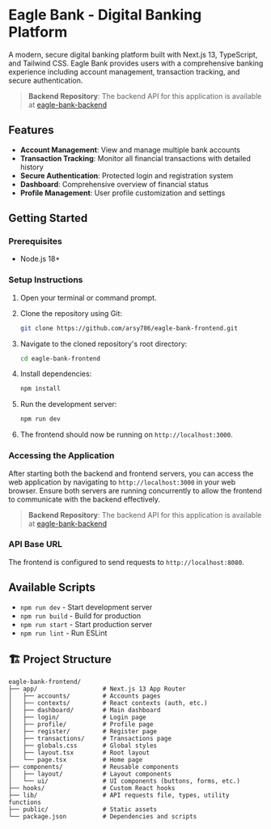 # Eagle Bank - Digital Banking Platform

A modern, secure digital banking platform built with Next.js 13, TypeScript, and Tailwind CSS. Eagle Bank provides users with a comprehensive banking experience including account management, transaction tracking, and secure authentication.

> **Backend Repository**: The backend API for this application is available at [eagle-bank-backend](https://github.com/arsy786/eagle-bank-backend)


## Features

- **Account Management**: View and manage multiple bank accounts
- **Transaction Tracking**: Monitor all financial transactions with detailed history
- **Secure Authentication**: Protected login and registration system
- **Dashboard**: Comprehensive overview of financial status
- **Profile Management**: User profile customization and settings

## Getting Started

### Prerequisites

- Node.js 18+

### Setup Instructions

1. Open your terminal or command prompt.

2. Clone the repository using Git:

   ```bash
   git clone https://github.com/arsy786/eagle-bank-frontend.git
   ```

3. Navigate to the cloned repository's root directory:

   ```bash
   cd eagle-bank-frontend
   ```

2. Install dependencies:

   ```bash
   npm install
   ```

3. Run the development server:

   ```bash
   npm run dev
   ```

4. The frontend should now be running on `http://localhost:3000`.

### Accessing the Application

After starting both the backend and frontend servers, you can access the web application by navigating to `http://localhost:3000` in your web browser. Ensure both servers are running concurrently to allow the frontend to communicate with the backend effectively.

> **Backend Repository**: The backend API for this application is available at [eagle-bank-backend](https://github.com/arsy786/eagle-bank-backend)

### API Base URL

The frontend is configured to send requests to `http://localhost:8080`.

## Available Scripts

- `npm run dev` - Start development server
- `npm run build` - Build for production
- `npm run start` - Start production server
- `npm run lint` - Run ESLint

## 🏗️ Project Structure

```
eagle-bank-frontend/
├── app/                  # Next.js 13 App Router
│   ├── accounts/         # Accounts pages
│   ├── contexts/         # React contexts (auth, etc.)
│   ├── dashboard/        # Main dashboard
│   ├── login/            # Login page
│   ├── profile/          # Profile page
│   ├── register/         # Register page
│   ├── transactions/     # Transactions page
│   ├── globals.css       # Global styles
│   ├── layout.tsx        # Root layout
│   └── page.tsx          # Home page
├── components/           # Reusable components
│   ├── layout/           # Layout components
│   └── ui/               # UI components (buttons, forms, etc.)
├── hooks/                # Custom React hooks
├── lib/                  # API requests file, types, utility functions
├── public/               # Static assets
└── package.json          # Dependencies and scripts
```
